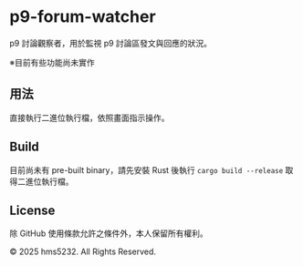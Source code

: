 # p9-forum-watcher

p9 討論觀察者，用於監視 p9 討論區發文與回應的狀況。

※目前有些功能尚未實作

## 用法

直接執行二進位執行檔，依照畫面指示操作。

## Build

目前尚未有 pre-built binary，請先安裝 Rust 後執行 `cargo build --release` 取得二進位執行檔。

## License

除 GitHub 使用條款允許之條件外，本人保留所有權利。

© 2025 hms5232. All Rights Reserved.
